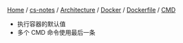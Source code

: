 [Home](https://mengxianbin.github.io) /
[cs-notes](https://mengxianbin.github.io/cs-notes/site) /
[Architecture](https://mengxianbin.github.io/cs-notes/site/Architecture) /
[Docker](https://mengxianbin.github.io/cs-notes/site/Architecture/Docker) /
[Dockerfile](https://mengxianbin.github.io/cs-notes/site/Architecture/Docker/Dockerfile) /
[CMD](https://mengxianbin.github.io/cs-notes/site/Architecture/Docker/Dockerfile/CMD)

* 执行容器的默认值
* 多个 CMD 命令使用最后一条
